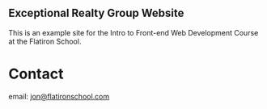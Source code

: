 Exceptional Realty Group Website
---
This is an example site for the Intro to Front-end Web Development Course at the Flatiron School.

# Contact

email: jon@flatironschool.com
